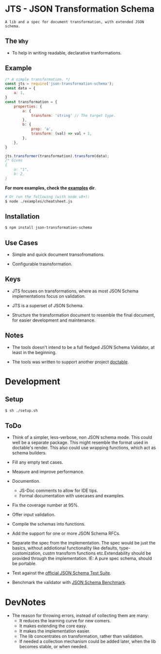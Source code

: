 # JTS - JSON Transformation Schema

	A lib and a spec for document transformation, with extended JSON schema.

## The `Why`

* To help in writing readable, declarative tranformations.

## Example
```js
/* A simple transformation. */
const jts = require('json-transformation-schema');
const data = {
	a: 1,
}
const transformation = {
	properties: {
		a: {
			transform: 'string' // The target type.
		},
		b: {
			prop: 'a',
			transform: (val) => val + 1,
		},
	},
}

jts.transformer(transformation).transform(data);
/* Gives
{
	a: "1",
	b: 2,
}
```
**For more examples, check the [examples](https://github.com/viswanathct/json-transformation-schema/tree/master/examples) dir**.
```sh
# Or run the following (with node v8+):
$ node ./examples/cheatsheet.js
```

## Installation
```sh
$ npm install json-transformation-schema
```

## Use Cases

* Simple and quick document transofromations.

* Configurable trasnsformation.

## Keys

* JTS focuses on transformations, where as most JSON Schema implementations focus on validation.

* JTS is a superset of JSON Schema.

* Structure the transformation document to resemble the final document, for easier development and maintenance.

## Notes

* The tools doesn't intend to be a full fledged JSON Schema Validator, at least in the beginning.

* The tools was written to support another project [doctable](https://github.com/viswanathct/doctable).

# Development

## Setup
```sh
$ sh ./setup.sh
```

## ToDo

* Think of a simpler, less-verbose, non JSON schema mode. This could well be a separate package. This might resemble the format used in doctable's render. This also could use wrapping functions, which act as schema builders.

* Fill any empty test cases.

* Measure and improve performance.

* Documention.
	* JS-Doc comments to allow for IDE tips.
	* Formal documentation with usecases and examples.

* Fix the coverage number at 95%.

* Offer input validation.

* Compile the schemas into functions.

* Add the support for one or more JSON Schema RFCs.

* Separate the spec from the implementation. The spec would be just the basics, without addiotional functionality like defaults, type-customization, custm transform functions etc.Extendability should be provided through the implementation. IE: A pure spec schema, should be portable.

* Test against the [official JSON Schema Test Suite](https://github.com/json-schema-org/JSON-Schema-Test-Suite).

* Benchmark the validator with [JSON Schema Benchmark](https://github.com/ebdrup/json-schema-benchmark).

# DevNotes

* The reason for throwing errors, instead of collecting them are many:
	* It reduces the learning curve for new comers.
	* It makes extending the core easy.
	* It makes the implementation easier.
	* The lib concentrates on transformation, rather than validation.
	* If needed a collection mechanism could be added later, when the lib becomes stable, or when needed.
